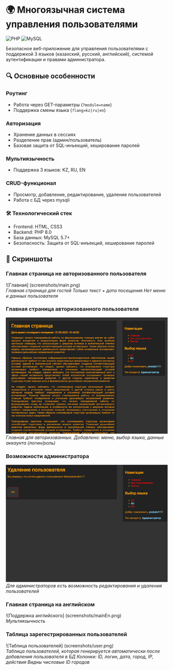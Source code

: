 # 🌍 Многоязычная система управления пользователями

![PHP](https://img.shields.io/badge/PHP-8.0+-purple.svg)
![MySQL](https://img.shields.io/badge/MySQL-5.7+-blue.svg)

Безопасное веб-приложение для управления пользователями с поддержкой 3 языков (казахский, русский, английский), системой аутентификации и правами администратора.

## 🔍 Основные особенности

### Роутинг
- Работа через GET-параметры (`?module=name`)
- Поддержка смены языка (`?lang=kz|ru|en`)

### Авторизация
- Хранение данных в сессиях
- Разделение прав (админ/пользователь)
- Базовая защита от SQL-инъекций, хеширование паролей

### Мультиязычность
- Поддержка 3 языков: KZ, RU, EN

### CRUD-функционал
- Просмотр, добавление, редактирование, удаление пользователей
- Работа с БД через mysqli


### 🛠 Технологический стек
- Frontend: HTML, CSS3
- Backend: PHP 8.0
- База данных: MySQL 5.7+
- Безопасность: Защита от SQL-инъекций, хеширование паролей

## 📸 Скриншоты  

### Главная страница не авторизованного пользователя 
![Главная] (screenshots/main.png) 
<br/>
*Главная страница для гостей Только текст + дата посещения Нет меню и данных пользователя* 

### Главная страница авторизованного пользователя 
![Главная с авторизацией](screenshots/mainReg.png) 
<br/>
*Главная для авторизованных. Добавлено: меню, выбор языка, данные аккаунта (логин/роль)*

### Возможности администратора
![Удаление пользователя](screenshots/delete.png) 
<br/>
*Для администраторов есть возможность редактирования и удаления пользователей*

### Главная страница на английском 
![Поддержка английского] (screenshots/mainEn.png) 
<br/>
*Мультиязычность*

### Таблица зарегестрированных пользователей
![Таблица пользователей] (screenshots/user.png) 
<br/>
*Таблица пользователей, которая генерируется автоматически после добавления пользователя в БД Колонки: ID, логин, дата, город, IP, действия Видны числовые ID городов*

